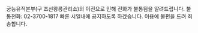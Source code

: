 궁능유적본부(구 조선왕릉관리소)의 이전으로 인해 전화가 불통됨을 알려드립니다.
불통전화: 02-3700-1817
빠른 시일내에 공지하도록 하겠습니다.
이용에 불편을 드려 죄송합니다.